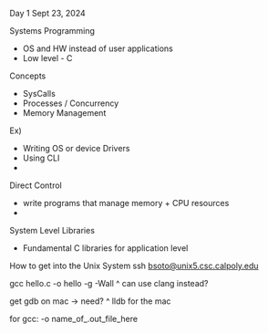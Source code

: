 Day 1
Sept 23, 2024

Systems Programming
- OS and HW instead of user applications
- Low level - C 

Concepts
- SysCalls
- Processes / Concurrency
- Memory Management

Ex)
- Writing OS or device Drivers
- Using CLI
- 

Direct Control
- write programs that manage memory + CPU resources
- 

System Level Libraries
- Fundamental C libraries for application level

How to get into the Unix System
ssh bsoto@unix5.csc.calpoly.edu

gcc hello.c -o hello -g -Wall
^ can use clang instead?

get gdb on mac -> need?
^ lldb for the mac


for gcc:
-o name_of_.out_file_here

